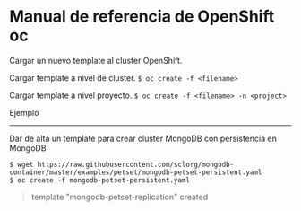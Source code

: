 # Manual de referencia de OpenShift oc

Cargar un nuevo template al cluster OpenShift.

Cargar template a nivel de cluster.
`$ oc create -f <filename>`

Cargar template a nivel proyecto.
`$ oc create -f <filename> -n <project>`

Ejemplo
___

Dar de alta un template para crear cluster MongoDB con persistencia en MongoDB

```
$ wget https://raw.githubusercontent.com/sclorg/mongodb-container/master/examples/petset/mongodb-petset-persistent.yaml
$ oc create -f mongodb-petset-persistent.yaml
```

> template "mongodb-petset-replication" created
